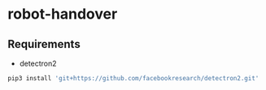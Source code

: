 # robot-handover
## Requirements
* detectron2
```bash
pip3 install 'git+https://github.com/facebookresearch/detectron2.git'
```
